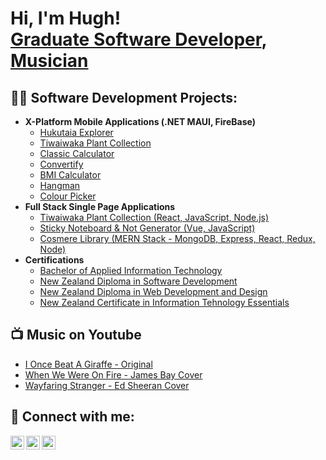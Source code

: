 <h1>Hi, I'm Hugh! <br/><a href="www.linkedin.com/in/hugh-white-8b024b301">Graduate Software Developer</a>, <a href="https://www.youtube.com/@RenoNowhere">Musician</a></h1>

<h2>👨‍💻 Software Development Projects:</h2>

- <b>X-Platform Mobile Applications (.NET MAUI, FireBase)</b>
  - [Hukutaia Explorer](https://github.com/Hugh-White/Hukutaia-Explorer-Mobile-App)
  - [Tiwaiwaka Plant Collection]()
  - [Classic Calculator]()
  - [Convertify]()
  - [BMI Calculator]()
  - [Hangman]()
  - [Colour Picker]()
- <b>Full Stack Single Page Applications</b>
  - [Tiwaiwaka Plant Collection (React, JavaScript, Node.js)]()
  - [Sticky Noteboard & Not Generator (Vue, JavaScript)]()
  - [Cosmere Library (MERN Stack - MongoDB, Express, React, Redux, Node)]()
- <b>Certifications</b>
  - [Bachelor of Applied Information Technology]()
  - [New Zealand Diploma in Software Development]()
  - [New Zealand Diploma in Web Development and Design]()
  - [New Zealand Certificate in Information Tehnology Essentials]()

<h2>📺 Music on Youtube</h2>

- [I Once Beat A Giraffe - Original](https://www.youtube.com/watch?v=W4j1_hoM1aA)
- [When We Were On Fire - James Bay Cover](https://www.youtube.com/watch?v=oEv0tdDckco)
- [Wayfaring Stranger - Ed Sheeran Cover](https://www.youtube.com/watch?v=G04OPg84N34)


<h2> 🤳 Connect with me:</h2>

[<img align="left" alt="HughWhite | YouTube" width="22px" src="https://cdn.jsdelivr.net/npm/simple-icons@v3/icons/youtube.svg" />][youtube]
[<img align="left" alt="HughWhite | LinkedIn" width="22px" src="https://cdn.jsdelivr.net/npm/simple-icons@v3/icons/linkedin.svg" />][linkedin]
[<img align="left" alt="HughWhite | Instagram" width="22px" src="https://cdn.jsdelivr.net/npm/simple-icons@v3/icons/instagram.svg" />][instagram]

[youtube]: https://www.youtube.com/@RenoNowhere
[instagram]: https://www.instagram.com/renonowhere/
[linkedin]: www.linkedin.com/in/hugh-white-8b024b301


